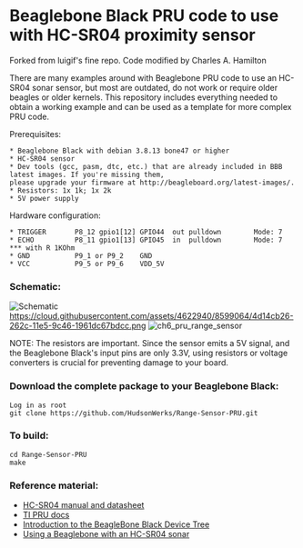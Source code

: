 
Beaglebone Black PRU code to use with HC-SR04 proximity sensor
===

Forked from luigif's fine repo. Code modified by Charles A. Hamilton

There are many examples around with Beaglebone PRU code to use an HC-SR04 sonar sensor, but most are outdated, 
do not work or require older beagles or older kernels. This repository includes everything needed to obtain a 
working example and can be used as a template for more complex PRU code.

Prerequisites:

	* Beaglebone Black with debian 3.8.13 bone47 or higher
	* HC-SR04 sensor
	* Dev tools (gcc, pasm, dtc, etc.) that are already included in BBB latest images. If you're missing them, 
	please upgrade your firmware at http://beagleboard.org/latest-images/.
	* Resistors: 1x 1k; 1x 2k
	* 5V power supply

Hardware configuration:

	* TRIGGER		P8_12 gpio1[12] GPIO44	out	pulldown		Mode: 7 
	* ECHO			P8_11 gpio1[13] GPIO45	in	pulldown		Mode: 7 *** with R 1KOhm
	* GND			P9_1 or P9_2	GND
	* VCC			P9_5 or P9_6	VDD_5V
	
### Schematic:
	
![Schematic](hc-sr04.png?raw=true)
https://cloud.githubusercontent.com/assets/4622940/8599064/4d14cb26-262c-11e5-9c46-1961dc67bdcc.png
![ch6_pru_range_sensor](https://cloud.githubusercontent.com/assets/4622940/8599064/4d14cb26-262c-11e5-9c46-1961dc67bdcc.png)

NOTE: The resistors are important. Since the sensor emits a 5V signal, and the Beaglebone Black's input pins are only 3.3V, using resistors or voltage converters is crucial for preventing damage to your board.
	

### Download the complete package to your Beaglebone Black:

	Log in as root
	git clone https://github.com/HudsonWerks/Range-Sensor-PRU.git

### To build:
 	
 	cd Range-Sensor-PRU
	make
	
### Reference material:

- [HC-SR04 manual and datasheet](http://www.cytron.com.my/viewProduct.php?pcode=SN-HC-SR04&name=Ultrasonic%20Ranging%20Module)
- [TI PRU docs](http://processors.wiki.ti.com/index.php/Programmable_Realtime_Unit_Software_Development)
- [Introduction to the BeagleBone Black Device Tree](https://learn.adafruit.com/introduction-to-the-beaglebone-black-device-tree/overview)
- [Using a Beaglebone with an HC-SR04 sonar](http://teknoman117.wordpress.com/2013/04/30/using-a-beaglebone-with-an-hc-sr04-sonar/)
